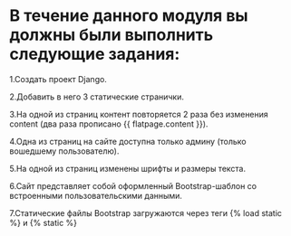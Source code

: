# В течение данного модуля вы должны были выполнить следующие задания:

1.Создать проект Django.

2.Добавить в него 3 статические странички.

3.На одной из страниц контент повторяется 2 раза без изменения content (два раза прописано {{ flatpage.content }}).

4.Одна из страниц на сайте доступна только админу (только вошедшему пользователю).

5.На одной из страниц изменены шрифты и размеры текста.

6.Сайт представляет собой оформленный Bootstrap-шаблон со встроенными пользовательскими данными.

7.Статические файлы Bootstrap загружаются через теги {% load static %} и {% static %}
